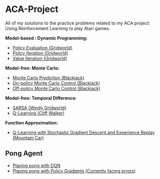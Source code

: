 # ACA-Project
All of my solutions to the practice problems related to my ACA project: Using Reinforcement Learning to play Atari games.

**Model-based : Dynamic Programming:**
* [Policy Evaluation (Gridworld)](https://github.com/rharish101/ACA-Project/blob/master/pol_eval.py)
* [Policy Iteration (Gridworld)](https://github.com/rharish101/ACA-Project/blob/master/pol_iter.py)
* [Value Iteration (Gridworld)](https://github.com/rharish101/ACA-Project/blob/master/val_iter.py)

**Model-free: Monte Carlo:**
* [Monte Carlo Prediction (Blackjack)](https://github.com/rharish101/ACA-Project/blob/master/mc_pred.py)
* [On-policy Monte Carlo Control (Blackjack)](https://github.com/rharish101/ACA-Project/blob/master/on_mc_con.py)
* [Off-policy Monte Carlo Control (Blackjack)](https://github.com/rharish101/ACA-Project/blob/master/off_mc_con.py)

**Model-free: Temporal Difference:**
* [SARSA (Windy Gridworld)](https://github.com/rharish101/ACA-Project/blob/master/sarsa.py)
* [Q-Learning (Cliff Walker)](https://github.com/rharish101/ACA-Project/blob/master/q_learn.py)

**Function Approximation:**
* [Q-Learning with Stochastic Gradient Descent and Experience Replay (Mountain Car)](https://github.com/rharish101/ACA-Project/blob/master/q_learn_approx.py)

Pong Agent
----------
* [Playing pong with DQN](https://github.com/rharish101/ACA-Project/blob/master/pong_dqn.py)
* [Playing pong with Policy Gradients (Currently facing errors)](https://github.com/rharish101/ACA-Project/blob/master/pong_polgrad.py)

